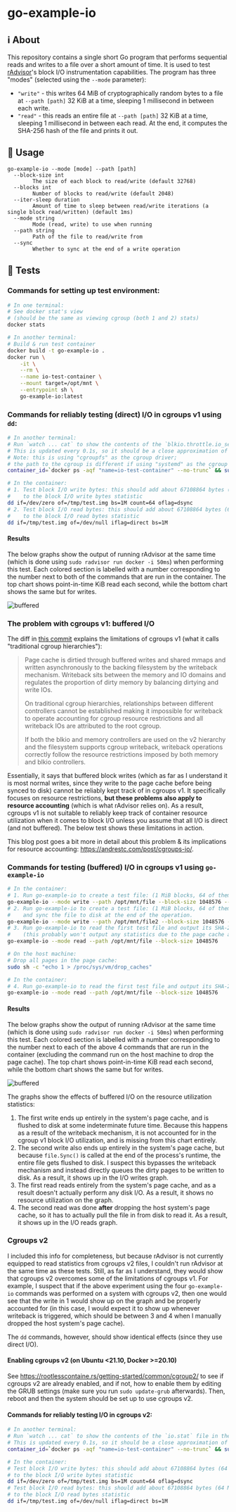 # go-example-io

## ℹ️ About

This repository contains a single short Go program that performs sequential reads and writes to a file over a short amount of time. It is used to test [rAdvisor](https://github.com/elba-docker/radvisor)'s block I/O instrumentation capabilities. The program has three "modes" (selected using the `--mode` parameter):

- `"write"` - this writes 64 MiB of cryptographically random bytes to a file at `--path [path]` 32 KiB at a time, sleeping 1 millisecond in between each write.
- `"read"` - this reads an entire file at `--path [path]` 32 KiB at a time, sleeping 1 millisecond in between each read. At the end, it computes the SHA-256 hash of the file and prints it out.

## 📃 Usage 

```
go-example-io --mode [mode] --path [path]
  --block-size int
        The size of each block to read/write (default 32768)
  --blocks int
        Number of blocks to read/write (default 2048)
  --iter-sleep duration
        Amount of time to sleep between read/write iterations (a single block read/written) (default 1ms)
  --mode string
        Mode (read, write) to use when running
  --path string
        Path of the file to read/write from
  --sync
        Whether to sync at the end of a write operation
```

## 🧪 Tests
### Commands for setting up test environment:

```sh
# In one terminal:
# See docker stat's view
# (should be the same as viewing cgroup (both 1 and 2) stats)
docker stats

# In another terminal:
# Build & run test container
docker build -t go-example-io .
docker run \
    -it \
    --rm \
    --name io-test-container \
    --mount target=/opt/mnt \
    --entrypoint sh \
    go-example-io:latest
```

### Commands for reliably testing (direct) I/O in cgroups v1 using `dd`:

```sh
# In another terminal:
# Run `watch ... cat` to show the contents of the `blkio.throttle.io_service_bytes_recursive` file in the container's cgroup.
# This is updated every 0.1s, so it should be a close approximation of what rAdvisor does.
# Note: this is using "cgroupfs" as the cgroup driver;
# the path to the cgroup is different if using "systemd" as the cgroup driver.
container_id=`docker ps -aqf "name=io-test-container" --no-trunc` && sudo watch -e -n 0.1 cat /sys/fs/cgroup/blkio/docker/$container_id/blkio.throttle.io_service_bytes_recursive

# In the container:
# 1. Test block I/O write bytes: this should add about 67108864 bytes (64 MiB)
#    to the block I/O write bytes statistic
dd if=/dev/zero of=/tmp/test.img bs=1M count=64 oflag=dsync
# 2. Test block I/O read bytes: this should add about 67108864 bytes (64 MiB)
#    to the block I/O read bytes statistic
dd if=/tmp/test.img of=/dev/null iflag=direct bs=1M
```

#### Results

The below graphs show the output of running rAdvisor at the same time (which is done using `sudo radvisor run docker -i 50ms`) when performing this test. Each colored section is labelled with a number corresponding to the number next to both of the commands that are run in the container. The top chart shows point-in-time KiB read each second, while the bottom chart shows the same but for writes.

![buffered](.github/readme/direct.png)

### The problem with cgroups v1: buffered I/O

The diff in [this commit](https://git.kernel.org/pub/scm/linux/kernel/git/torvalds/linux.git/commit/?h=v4.14-rc4&id=3e1534cf4a2a8278e811e7c84a79da1a02347b8b) explains the limitations of cgroups v1 (what it calls "traditional cgroup hierarchies"):

> Page cache is dirtied through buffered writes and shared mmaps and
> written asynchronously to the backing filesystem by the writeback
> mechanism.  Writeback sits between the memory and IO domains and
> regulates the proportion of dirty memory by balancing dirtying and
> write IOs.
> 
> On traditional cgroup hierarchies, relationships between different
> controllers cannot be established making it impossible for writeback
> to operate accounting for cgroup resource restrictions and all
> writeback IOs are attributed to the root cgroup.
> 
> If both the blkio and memory controllers are used on the v2 hierarchy
> and the filesystem supports cgroup writeback, writeback operations
> correctly follow the resource restrictions imposed by both memory and
> blkio controllers.

Essentially, it says that buffered block writes (which as far as I understand it is most normal writes, since they write to the page cache before being synced to disk) cannot be reliably kept track of in cgroups v1. It specifically focuses on resource restrictions, **but these problems also apply to resource accounting** (which is what rAdvisor relies on). As a result, cgroups v1 is not suitable to reliably keep track of container resource utilization when it comes to block I/O unless you assume that all I/O is direct (and not buffered). The below test shows these limitations in action.

This blog post goes a bit more in detail about this problem & its implications for resource accounting: https://andrestc.com/post/cgroups-io/.

### Commands for testing (buffered) I/O in cgroups v1 using `go-example-io`

```sh
# In the container:
# 1. Run go-example-io to create a test file: (1 MiB blocks, 64 of them)
go-example-io --mode write --path /opt/mnt/file --block-size 1048576 --blocks 64
# 2. Run go-example-io to create a test file: (1 MiB blocks, 64 of them),
#    and sync the file to disk at the end of the operation.
go-example-io --mode write --path /opt/mnt/file2 --block-size 1048576 --blocks 64 --sync
# 3. Run go-example-io to read the first test file and output its SHA-256 digest:
#    (this probably won't output any statistics due to the page cache already containing this file)
go-example-io --mode read --path /opt/mnt/file --block-size 1048576

# On the host machine:
# Drop all pages in the page cache:
sudo sh -c "echo 1 > /proc/sys/vm/drop_caches"

# In the container:
# 4. Run go-example-io to read the first test file and output its SHA-256 digest:
go-example-io --mode read --path /opt/mnt/file --block-size 1048576
```

#### Results

The below graphs show the output of running rAdvisor at the same time (which is done using `sudo radvisor run docker -i 50ms`) when performing this test. Each colored section is labelled with a number corresponding to the number next to each of the above 4 commands that are run in the container (excluding the command run on the host machine to drop the page cache). The top chart shows point-in-time KiB read each second, while the bottom chart shows the same but for writes.

![buffered](.github/readme/buffered.png)

The graphs show the effects of buffered I/O on the resource utilization statistics:
1. The first write ends up entirely in the system's page cache, and is flushed to disk at some indeterminate future time. Because this happens as a result of the writeback mechanism, it is not accounted for in the cgroup v1 block I/O utilization, and is missing from this chart entirely.
2. The second write also ends up entirely in the system's page cache, but because `file.Sync()` is called at the end of the process's runtime, the entire file gets flushed to disk. I suspect this bypasses the writeback mechanism and instead directly queues the dirty pages to be written to disk. As a result, it shows up in the I/O writes graph.
3. The first read reads entirely from the system's page cache, and as a result doesn't actually perform any disk I/O. As a result, it shows no resource utilization on the graph.
4. The second read was done **after** dropping the host system's page cache, so it has to actually pull the file in from disk to read it. As a result, it shows up in the I/O reads graph.

### Cgroups v2

I included this info for completeness, but because rAdvisor is not currently equipped to read statistics from cgroups v2 files, I couldn't run rAdvisor at the same time as these tests. Still, as far as I understand, they would show that cgroups v2 overcomes some of the limitations of cgroups v1. For example, I suspect that if the above experiment using the four `go-example-io` commands was performed on a system with cgroups v2, then one would see that the write in 1 would show up on the graph and be properly accounted for (in this case, I would expect it to show up whenever writeback is triggered, which should be between 3 and 4 when I manually dropped the host system's page cache).

The `dd` commands, however, should show identical effects (since they use direct I/O).

#### Enabling cgroups v2 (on Ubuntu <21.10, Docker >=20.10)

See https://rootlesscontaine.rs/getting-started/common/cgroup2/ to see if cgroups v2 are already enabled, and if not, how to enable them by editing the GRUB settings (make sure you run `sudo update-grub` afterwards). Then, reboot and then the system should be set up to use cgroups v2.

#### Commands for reliably testing I/O in cgroups v2:

```sh
# In another terminal:
# Run `watch ... cat` to show the contents of the `io.stat` file in the container's cgroup.
# This is updated every 0.1s, so it should be a close approximation of what rAdvisor does.
container_id=`docker ps -aqf "name=io-test-container" --no-trunc` && sudo watch -e -n 0.1 cat /sys/fs/cgroup/system.slice/docker-$container_id.scope/io.stat

# In the container:
# Test block I/O write bytes: this should add about 67108864 bytes (64 MiB)
# to the block I/O write bytes statistic
dd if=/dev/zero of=/tmp/test.img bs=1M count=64 oflag=dsync
# Test block I/O read bytes: this should add about 67108864 bytes (64 MiB)
# to the block I/O read bytes statistic
dd if=/tmp/test.img of=/dev/null iflag=direct bs=1M
```
